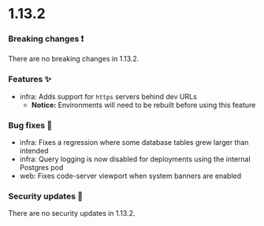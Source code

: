 # 1.13.2

### Breaking changes ❗

There are no breaking changes in 1.13.2.

### Features ✨

- infra: Adds support for `https` servers behind dev URLs
  - **Notice:** Environments will need to be rebuilt before using this feature

### Bug fixes 🐛

- infra: Fixes a regression where some database tables grew larger than intended
- infra: Query logging is now disabled for deployments using the internal
  Postgres pod
- web: Fixes code-server viewport when system banners are enabled

### Security updates 🔐

There are no security updates in 1.13.2.
